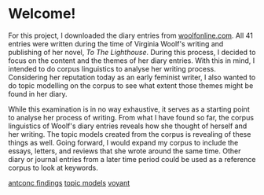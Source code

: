 # Welcome!

For this project, I downloaded the diary entries from [woolfonline.com](http://woolfonline.com/?node=content/contextual/transcriptions&project=1&parent=2&taxa=41). All 41 entries were written during the time of Virginia Woolf's writing and publishing of her novel, *To The Lighthouse*. During this process, I decided to focus on the content and the themes of her diary entries. With this in mind, I intended to do corpus linguistics to analyse her writing process. Considering her reputation today as an early feminist writer, I also wanted to do topic modelling on the corpus to see what extent those themes might be found in her diary. 


While this examination is in no way exhaustive, it serves as a starting point to analyse her process of writing. From what I have found so far, the corpus linguistics of Woolf's diary entries reveals how she thought of herself and her writing. The topic models created from the corpus is revealing of these things as well. Going forward, I would expand my corpus to include the essays, letters, and reviews that she wrote around the same time. Other diary or journal entries from a later time period could be used as a reference corpus to look at keywords.


[antconc findings](https://paula-rodrigo.github.io/woolfdiaries.github.io/antconc) [topic models]() [voyant]()

